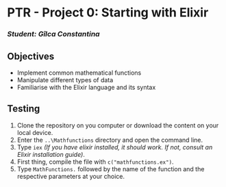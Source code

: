 # PTR - Project 0: Starting with Elixir               

### *Student: Gîlca Constantina*                                       
                               
## Objectives                       
* Implement common mathematical functions            
* Manipulate different types of data 
* Familiarise with the Elixir language and its syntax
           
## Testing

1. Clone the repository on you computer or download the content on your local device.
2. Enter the `..\Mathfunctions` directory and open the command line.
3. Type `iex`  *(If you have elixir installed, it should work. If not, consult an Elixir installation guide)*.
4. First thing, compile the file with `c("mathfunctions.ex")`.
5. Type `MathFunctions.` followed by the name of the function and the respective parameters at your choice.


